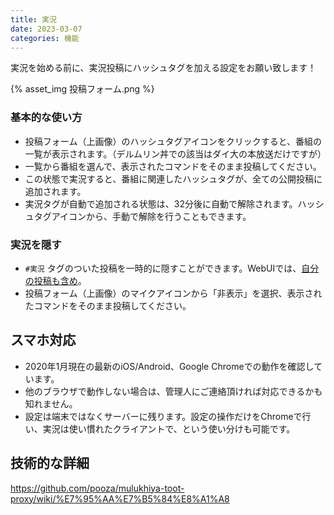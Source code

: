 ```yaml
---
title: 実況
date: 2023-03-07
categories: 機能
---
```


実況を始める前に、実況投稿にハッシュタグを加える設定をお願い致します！

{% asset_img 投稿フォーム.png %}

### 基本的な使い方

- 投稿フォーム（上画像）のハッシュタグアイコンをクリックすると、番組の一覧が表示されます。（デルムリン丼での該当はダイ大の本放送だけですが）
- 一覧から番組を選んで、表示されたコマンドをそのまま投稿してください。
- この状態で実況すると、番組に関連したハッシュタグが、全ての公開投稿に追加されます。
- 実況タグが自動で追加される状態は、32分後に自動で解除されます。ハッシュタグアイコンから、手動で解除を行うこともできます。

### 実況を隠す

- `#実況` タグのついた投稿を一時的に隠すことができます。WebUIでは、[自分の投稿も含め](/articles/フィルタの対象)。
- 投稿フォーム（上画像）のマイクアイコンから「非表示」を選択、表示されたコマンドをそのまま投稿してください。

## スマホ対応

- 2020年1月現在の最新のiOS/Android、Google Chromeでの動作を確認しています。
- 他のブラウザで動作しない場合は、管理人にご連絡頂ければ対応できるかも知れません。
- 設定は端末ではなくサーバーに残ります。設定の操作だけをChromeで行い、実況は使い慣れたクライアントで、という使い分けも可能です。


## 技術的な詳細

https://github.com/pooza/mulukhiya-toot-proxy/wiki/%E7%95%AA%E7%B5%84%E8%A1%A8
